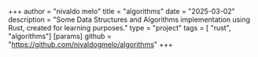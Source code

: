 +++
author = "nivaldo melo"
title = "algorithms"
date = "2025-03-02"
description = "Some Data Structures and Algorithms implementation using Rust, created for learning purposes."
type = "project"
tags = [ "rust", "algorithms"]
[params]
  github = "https://github.com/nivaldogmelo/algorithms"
+++
